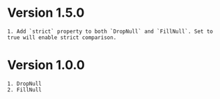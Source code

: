 # Version 1.5.0
    1. Add `strict` property to both `DropNull` and `FillNull`. Set to true will enable strict comparison.


# Version 1.0.0
    1. DropNull
    2. FillNull